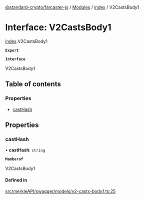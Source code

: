 [@standard-crypto/farcaster-js](../README.md) / [Modules](../modules.md) / [index](../modules/index.md) / V2CastsBody1

# Interface: V2CastsBody1

[index](../modules/index.md).V2CastsBody1

**`Export`**

**`Interface`**

V2CastsBody1

## Table of contents

### Properties

- [castHash](index.V2CastsBody1.md#casthash)

## Properties

### castHash

• **castHash**: `string`

**`Memberof`**

V2CastsBody1

#### Defined in

[src/merkleAPI/swagger/models/v2-casts-body1.ts:25](https://github.com/standard-crypto/farcaster-js/blob/main/src/merkleAPI/swagger/models/v2-casts-body1.ts#L25)
